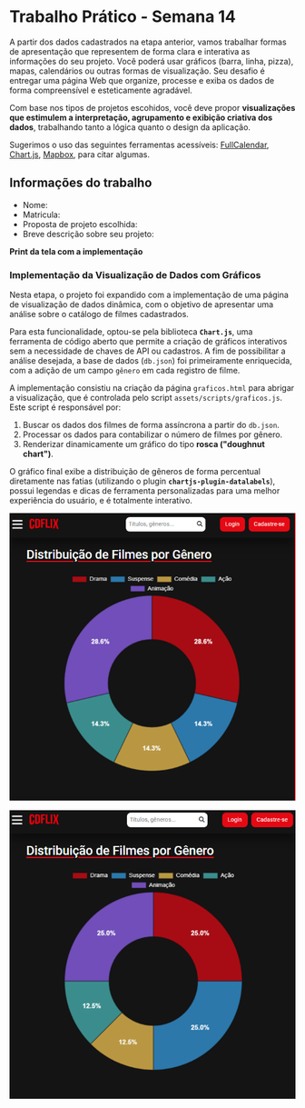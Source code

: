 
# Trabalho Prático - Semana 14

A partir dos dados cadastrados na etapa anterior, vamos trabalhar formas de apresentação que representem de forma clara e interativa as informações do seu projeto. Você poderá usar gráficos (barra, linha, pizza), mapas, calendários ou outras formas de visualização. Seu desafio é entregar uma página Web que organize, processe e exiba os dados de forma compreensível e esteticamente agradável.

Com base nos tipos de projetos escohidos, você deve propor **visualizações que estimulem a interpretação, agrupamento e exibição criativa dos dados**, trabalhando tanto a lógica quanto o design da aplicação.

Sugerimos o uso das seguintes ferramentas acessíveis: [FullCalendar](https://fullcalendar.io/), [Chart.js](https://www.chartjs.org/), [Mapbox](https://docs.mapbox.com/api/), para citar algumas.

## Informações do trabalho

- Nome:
- Matricula:
- Proposta de projeto escolhida:
- Breve descrição sobre seu projeto:

**Print da tela com a implementação**

### Implementação da Visualização de Dados com Gráficos

Nesta etapa, o projeto foi expandido com a implementação de uma página de visualização de dados dinâmica, com o objetivo de apresentar uma análise sobre o catálogo de filmes cadastrados.

Para esta funcionalidade, optou-se pela biblioteca **`Chart.js`**, uma ferramenta de código aberto que permite a criação de gráficos interativos sem a necessidade de chaves de API ou cadastros. A fim de possibilitar a análise desejada, a base de dados (`db.json`) foi primeiramente enriquecida, com a adição de um campo `gênero` em cada registro de filme.

A implementação consistiu na criação da página `graficos.html` para abrigar a visualização, que é controlada pelo script `assets/scripts/graficos.js`. Este script é responsável por:

1.  Buscar os dados dos filmes de forma assíncrona a partir do `db.json`.
2.  Processar os dados para contabilizar o número de filmes por gênero.
3.  Renderizar dinamicamente um gráfico do tipo **rosca ("doughnut chart")**.

O gráfico final exibe a distribuição de gêneros de forma percentual diretamente nas fatias (utilizando o plugin **`chartjs-plugin-datalabels`**), possui legendas e dicas de ferramenta personalizadas para uma melhor experiência do usuário, e é totalmente interativo.

![alt text](public/assets/img/print-grafico1.png)

![alt text](public/assets/img/print-grafico2.png)
